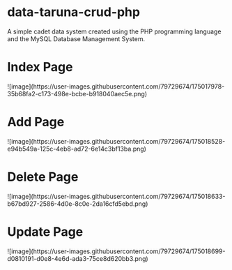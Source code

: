# data-taruna-crud-php
<p>A simple cadet data system created using the PHP programming language and the MySQL Database Management System.</p>

<h1>Index Page</h1>
![image](https://user-images.githubusercontent.com/79729674/175017978-35b68fa2-c173-498e-bcbe-b918040aec5e.png)

<h1>Add Page</h1>
![image](https://user-images.githubusercontent.com/79729674/175018528-e94b549a-125c-4eb8-ad72-6e14c3bf13ba.png)

<h1>Delete Page</h1>
![image](https://user-images.githubusercontent.com/79729674/175018633-b67bd927-2586-4d0e-8c0e-2da16cfd5ebd.png)

<h1>Update Page</h1>
![image](https://user-images.githubusercontent.com/79729674/175018699-d0810191-d0e8-4e6d-ada3-75ce8d620bb3.png)
